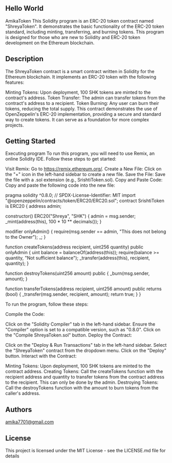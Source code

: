 ## Hello World

AmikaToken This Solidity program is an ERC-20 token contract named "ShreyaToken". It demonstrates the basic functionality of the ERC-20 token standard, including minting, transferring, and burning tokens. This program is designed for those who are new to Solidity and ERC-20 token development on the Ethereum blockchain.

## Description
The ShreyaToken contract is a smart contract written in Solidity for the Ethereum blockchain. It implements an ERC-20 token with the following features:

Minting Tokens: Upon deployment, 100 SHK tokens are minted to the contract's address. Token Transfer: The admin can transfer tokens from the contract's address to a recipient. Token Burning: Any user can burn their tokens, reducing the total supply. This contract demonstrates the use of OpenZeppelin's ERC-20 implementation, providing a secure and standard way to create tokens. It can serve as a foundation for more complex projects.

## Getting Started
Executing program To run this program, you will need to use Remix, an online Solidity IDE. Follow these steps to get started:

Visit Remix: Go to https://remix.ethereum.org/. Create a New File: Click on the "+" icon in the left-hand sidebar to create a new file. Save the File: Save the file with a .sol extension (e.g., SrishtiToken.sol). Copy and Paste Code: Copy and paste the following code into the new file:

pragma solidity ^0.8.0; // SPDX-License-Identifier: MIT import "@openzeppelin/contracts/token/ERC20/ERC20.sol"; contract SrishtiToken is ERC20 { address admin;

constructor() ERC20("Shreya", "SHK") {
    admin = msg.sender;
    _mint(address(this), 100 * 10 ** decimals());
}

modifier onlyAdmin() {
    require(msg.sender == admin, "This does not belong to the Owner");
    _;
}

function createTokens(address recipient, uint256 quantity) public onlyAdmin {
    uint balance = balanceOf(address(this));
    require(balance >= quantity, "Not sufficient balance");
    _transfer(address(this), recipient, quantity);
}

function destroyTokens(uint256 amount) public {
    _burn(msg.sender, amount);
}

function transferTokens(address recipient, uint256 amount) public returns (bool) {
    _transfer(msg.sender, recipient, amount);
    return true;
}
}

To run the program, follow these steps:

Compile the Code:

Click on the "Solidity Compiler" tab in the left-hand sidebar. Ensure the "Compiler" option is set to a compatible version, such as "0.8.0". Click on the "Compile ShreyaToken.sol" button. Deploy the Contract:

Click on the "Deploy & Run Transactions" tab in the left-hand sidebar. Select the "ShreyaToken" contract from the dropdown menu. Click on the "Deploy" button. Interact with the Contract:

Minting Tokens: Upon deployment, 100 SHK tokens are minted to the contract address. Creating Tokens: Call the createTokens function with the recipient address and quantity to transfer tokens from the contract address to the recipient. This can only be done by the admin. Destroying Tokens: Call the destroyTokens function with the amount to burn tokens from the caller's address.

## Authors
 amika7701@gmail.com
## License
This project is licensed under the MIT License - see the LICENSE.md file for details
